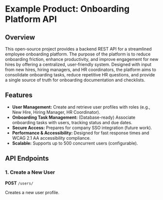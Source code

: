 # Example Product: Onboarding Platform API

## Overview

This open-source project provides a backend REST API for a streamlined employee onboarding platform. The purpose of the platform is to reduce onboarding friction, enhance productivity, and improve engagement for new hires by offering a centralized, user-friendly system. Designed with input from new hires, hiring managers, and HR coordinators, the platform aims to consolidate onboarding tasks, reduce repetitive HR questions, and provide a single source of truth for onboarding documentation and checklists.

## Features

- **User Management:** Create and retrieve user profiles with roles (e.g., New Hire, Hiring Manager, HR Coordinator).
- **Onboarding Task Management:** (Database-ready) Associate onboarding tasks with users, tracking status and due dates.
- **Secure Access:** Prepares for company SSO integration (future work).
- **Performance & Accessibility:** Designed for fast response times and WCAG 2.1 AA accessibility compliance.
- **Scalable:** Supports up to 500 concurrent users (configurable).

## API Endpoints

### 1. Create a New User

**POST** `/users/`

Creates a new user profile.
